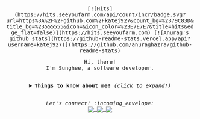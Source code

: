 <samp>
    <div align=center>[![Hits](https://hits.seeyoufarm.com/api/count/incr/badge.svg?url=https%3A%2F%2Fgithub.com%2Fkatej927&count_bg=%2379C83D&title_bg=%23555555&icon=&icon_color=%23E7E7E7&title=hits&edge_flat=false)](https://hits.seeyoufarm.com)
  [![Anurag's github stats](https://github-readme-stats.vercel.app/api?username=katej927)](https://github.com/anuraghazra/github-readme-stats)
  </div>
  <p align="center">Hi, there!<br/>I'm Sunghee, a software developer.</p>
<br>
<details align="center">
  <summary> 
    <b> Things to know about me! </b> <i>(click to expand!)</i> 
  </summary>
  <hr/>
  <img align="right" src="https://github-readme-stats.vercel.app/api?username=Sunghee2&show_icons=true">
  <p>
    <br/><br/>
    <b>⚡ Languages:</b>
    <br/>  
    <code><img height="20" src="https://raw.githubusercontent.com/github/explore/80688e429a7d4ef2fca1e82350fe8e3517d3494d/topics/javascript/javascript.png"></code>
    <code><img height="20" src="https://raw.githubusercontent.com/github/explore/80688e429a7d4ef2fca1e82350fe8e3517d3494d/topics/react/react.png"></code>
    <code><img height="20" src="https://raw.githubusercontent.com/github/explore/80688e429a7d4ef2fca1e82350fe8e3517d3494d/topics/nodejs/nodejs.png"></code>
    <code><img height="20" src="https://raw.githubusercontent.com/github/explore/80688e429a7d4ef2fca1e82350fe8e3517d3494d/topics/graphql/graphql.png"></code>
    <code><img height="20" src="https://raw.githubusercontent.com/github/explore/80688e429a7d4ef2fca1e82350fe8e3517d3494d/topics/mysql/mysql.png"></code>
    <code><img height="20" src="https://raw.githubusercontent.com/github/explore/80688e429a7d4ef2fca1e82350fe8e3517d3494d/topics/mongodb/mongodb.png"></code>
    <code><img height="20" src="https://raw.githubusercontent.com/github/explore/80688e429a7d4ef2fca1e82350fe8e3517d3494d/topics/python/python.png"></code>
    <br/><br/>
    <b>📖 Currently learning:</b>
    <br/>
    <code><img height="20" src="https://raw.githubusercontent.com/github/explore/80688e429a7d4ef2fca1e82350fe8e3517d3494d/topics/vue/vue.png"></code>
    <code><img height="20" src="https://raw.githubusercontent.com/github/explore/80688e429a7d4ef2fca1e82350fe8e3517d3494d/topics/typescript/typescript.png"></code>
    <br/><br/>
  </p>
<hr/>
</details>
<br>
<p align="center"> 
  <i> Let's connect! :incoming_envelope: </i>
  <br/>
  <a href="mailto:contato.630sunghee@gmail.com">
    <img align="center" src="https://img.shields.io/badge/-Gmail-c14438?style=flat-square&logo=Gmail&logoColor=white&link=mailto:contato.630sunghee@gmail.com" />
  </a>
  <a href="https://www.linkedin.com/in/sunghee-lee-016099170">
    <img align="center" src="https://img.shields.io/badge/-Linkedin-blue?style=flat-square&logo=Linkedin&logoColor=white&link=https://www.linkedin.com/in/sunghee-lee-016099170/" />
  </a>
  <a href="https://github.com/Sunghee2?tab=followers">
    <img align="center" src="https://img.shields.io/github/followers/Sunghee2.svg?style=social&label=Follow&maxAge=2592000" />
  </a>
</p>
</samp>
